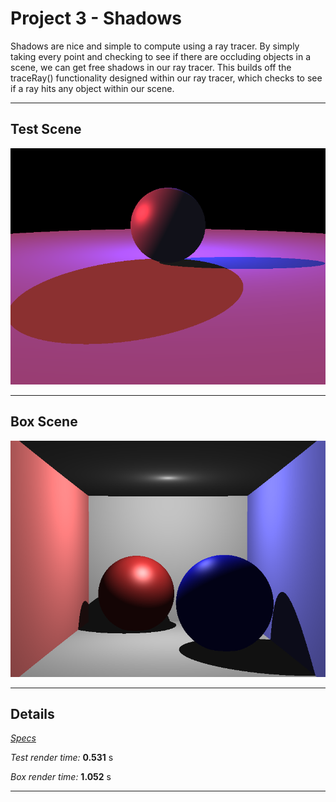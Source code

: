 Project 3 - Shadows
===================

Shadows are nice and simple to compute using a ray tracer. By simply taking every point and checking to see if there are occluding objects in a scene, we can get free shadows in our ray tracer. This builds off the traceRay() functionality designed within our ray tracer, which checks to see if a ray hits any object within our scene.


- - -


Test Scene
----------

![](images/prj3/test.png)

- - -

Box Scene
---------

![](images/prj3/box.png)

- - -

Details
-------

[*Specs*](specs.html)

*Test render time:* **0.531** s

*Box render time:* **1.052** s

- - -
